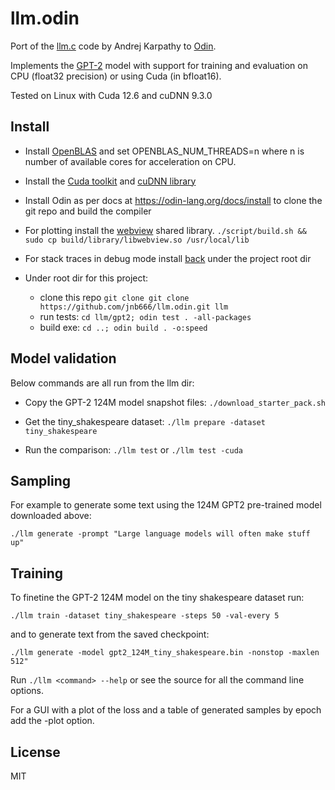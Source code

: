 # llm.odin

Port of the [llm.c](https://github.com/karpathy/llm.c) code by Andrej Karpathy to [Odin](https://odin-lang.org/).

Implements the [GPT-2](https://github.com/openai/gpt-2) model with support for training and evaluation on CPU (float32 precision) or using Cuda (in bfloat16).

Tested on Linux with Cuda 12.6 and cuDNN 9.3.0

## Install

- Install [OpenBLAS](https://www.openblas.net) and set OPENBLAS_NUM_THREADS=n where n is number of available cores for acceleration on CPU.

- Install the [Cuda toolkit](https://developer.nvidia.com/cuda-downloads) and [cuDNN library](https://developer.nvidia.com/cudnn)

- Install Odin as per docs at https://odin-lang.org/docs/install to clone the git repo and build the compiler

- For plotting install the [webview](https://github.com/webview/webview) shared library. `./script/build.sh && sudo cp build/library/libwebview.so /usr/local/lib`

- For stack traces in debug mode install [back](https://github.com/laytan/back) under the project root dir

- Under root dir for this project:
  - clone this repo  `git clone git clone https://github.com/jnb666/llm.odin.git llm`
  - run tests: `cd llm/gpt2; odin test . -all-packages`
  - build exe: `cd ..; odin build . -o:speed`

## Model validation

Below commands are all run from the llm dir:

- Copy the GPT-2 124M model snapshot files: `./download_starter_pack.sh`

- Get the tiny_shakespeare dataset: `./llm prepare -dataset tiny_shakespeare`

- Run the comparison: `./llm test` or `./llm test -cuda`

## Sampling

For example to generate some text using the 124M GPT2 pre-trained model downloaded above:

`./llm generate -prompt "Large language models will often make stuff up"`

## Training

To finetine the GPT-2 124M model on the tiny shakespeare dataset run:

`./llm train -dataset tiny_shakespeare -steps 50 -val-every 5`

and to generate text from the saved checkpoint:

`./llm generate -model gpt2_124M_tiny_shakespeare.bin -nonstop -maxlen 512"`

Run `./llm <command> --help` or see the source for all the command line options.

For a GUI with a plot of the loss and a table of generated samples by epoch add the -plot option.

## License
MIT